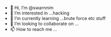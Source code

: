 - 👋 Hi, I’m @swarnnim
- 👀 I’m interested in ...hacking
- 🌱 I’m currently learning ...brute force etc stuff
- 💞️ I’m looking to collaborate on ...
- 📫 How to reach me ...

<!---
swarnnim/swarnnim is a ✨ special ✨ repository because its `README.md` (this file) appears on your GitHub profile.
You can click the Preview link to take a look at your changes.
--->
